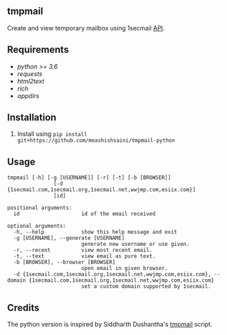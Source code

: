 ## tmpmail

Create and view temporary mailbox using 1secmail [API](https://www.1secmail.com/api/).


## Requirements
* _python >= 3.6_
* _requests_
* _html2text_
* _rich_
* _appdirs_

## Installation
1. Install using `pip install git+https://github.com/meashishsaini/tmpmail-python`

## Usage
```
tmpmail [-h] [-g [USERNAME]] [-r] [-t] [-b [BROWSER]]
               [-d {1secmail.com,1secmail.org,1secmail.net,wwjmp.com,esiix.com}]
               [id]

positional arguments:
  id                    id of the email received

optional arguments:
  -h, --help            show this help message and exit
  -g [USERNAME], --generate [USERNAME]
                        generate new username or use given.
  -r, --recent          view most recent email.
  -t, --text            view email as pure text.
  -b [BROWSER], --browser [BROWSER]
                        open email in given browser.
  -d {1secmail.com,1secmail.org,1secmail.net,wwjmp.com,esiix.com}, --domain {1secmail.com,1secmail.org,1secmail.net,wwjmp.com,esiix.com}
                        set a custom domain supported by 1secmail.
```

## Credits
The python version is inspired by Siddharth Dushantha's [tmpmail](https://github.com/sdushantha/tmpmail) script.